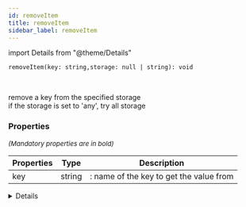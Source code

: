 ```yaml
---
id: removeItem
title: removeItem
sidebar_label: removeItem
---
```


import Details from "@theme/Details"


```tsx
removeItem(key: string,storage: null | string): void
```
<br/>

remove a key from the specified storage  
if the storage is set to 'any', try all storage

### Properties

<font size="2"><i>(Mandatory properties are in bold)</i></font>

| Properties | Type | Description |
| --------- | ---- | ----------- |
| key | string | : name of the key to get the value from |


<Details summary={<summary><b>Additional properties for advanced use cases</b></summary>}><div>

| Properties | Type | Description |
| --------- | ---- | ----------- |
| storage | null \| string | : localStorage, sessionStorage, cookie, any (defaults to any) |


</div></Details>